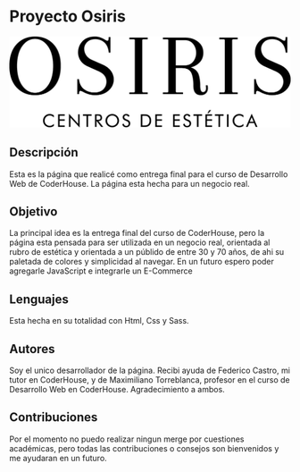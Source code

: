 # Proyecto Osiris

<img src="/contenidoMarca/osirisWEB/logo-osiris.png" alt="Logo de Osiris"/>

## Descripción

Esta es la página que realicé como entrega final para el curso de Desarrollo Web de CoderHouse.
La página esta hecha para un negocio real.

## Objetivo

La principal idea es la entrega final del curso de CoderHouse, pero la página esta pensada para ser utilizada en un negocio real, orientada al rubro de estética y orientada a un públido de entre 30 y 70 años, de ahi su paletada de colores y simplicidad al navegar.
En un futuro espero poder agregarle JavaScript e integrarle un E-Commerce

## Lenguajes

Esta hecha en su totalidad con Html, Css y Sass.

## Autores

Soy el unico desarrollador de la página.
Recibi ayuda de Federico Castro, mi tutor en CoderHouse, y de Maximiliano Torreblanca, profesor en el curso de Desarrollo Web en CoderHouse. Agradecimiento a ambos.

## Contribuciones

Por el momento no puedo realizar ningun merge por cuestiones académicas, pero todas las contribuciones o consejos son bienvenidos y me ayudaran en un futuro.
